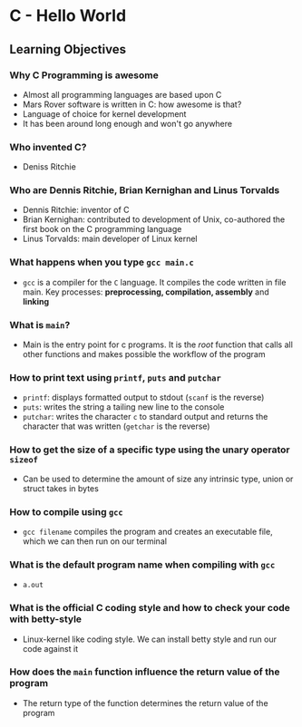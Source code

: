 # C - Hello World

## Learning Objectives

### Why C Programming is awesome

- Almost all programming languages are based upon C
- Mars Rover software is written in C: how awesome is that?
- Language of choice for kernel development
- It has been around long enough and won't go anywhere

### Who invented C?

- Deniss Ritchie

### Who are Dennis Ritchie, Brian Kernighan and Linus Torvalds

- Dennis Ritchie: inventor of C
- Brian Kernighan: contributed to development of Unix, co-authored the first book on the C programming language
- Linus Torvalds: main developer of Linux kernel

### What happens when you type `gcc main.c`

- `gcc` is a compiler for the `C` language. It compiles the code written in file main. Key processes: **preprocessing, compilation, assembly** and **linking**

### What is `main`?

- Main is the entry point for c programs. It is the *root* function that calls all other functions and makes possible the workflow of the program

### How to print text using `printf`, `puts` and `putchar`

- `printf`: displays formatted output to stdout (`scanf` is the reverse)
- `puts`: writes the string a tailing new line to the console
- `putchar`: writes the character `c` to standard output and returns the character that was written (`getchar` is the reverse)

### How to get the size of a specific type using the unary operator `sizeof` 

- Can be used to determine the amount of size any intrinsic type, union or struct takes in bytes

### How to compile using `gcc`

- `gcc filename` compiles the program and creates an executable file, which we can then run on our terminal

### What is the default program name when compiling with `gcc` 

- `a.out`

### What is the official C coding style and how to check your code with betty-style 

- Linux-kernel like coding style. We can install betty style and run our code against it

### How does the `main` function influence the return value of the program

- The return type of the function determines the return value of the program
